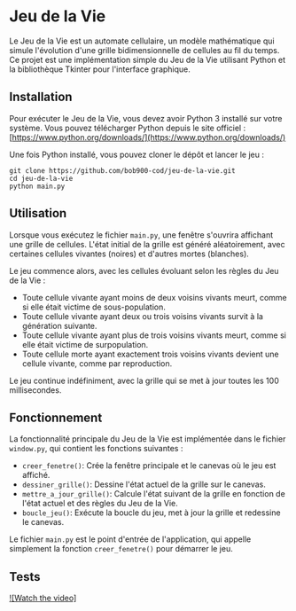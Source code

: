# Jeu de la Vie

Le Jeu de la Vie est un automate cellulaire, un modèle mathématique qui simule l'évolution d'une grille bidimensionnelle de cellules au fil du temps. Ce projet est une implémentation simple du Jeu de la Vie utilisant Python et la bibliothèque Tkinter pour l'interface graphique.

## Installation

Pour exécuter le Jeu de la Vie, vous devez avoir Python 3 installé sur votre système. Vous pouvez télécharger Python depuis le site officiel : [https://www.python.org/downloads/](https://www.python.org/downloads/)

Une fois Python installé, vous pouvez cloner le dépôt et lancer le jeu :

```
git clone https://github.com/bob900-cod/jeu-de-la-vie.git
cd jeu-de-la-vie
python main.py
```
## Utilisation

Lorsque vous exécutez le fichier `main.py`, une fenêtre s'ouvrira affichant une grille de cellules. L'état initial de la grille est généré aléatoirement, avec certaines cellules vivantes (noires) et d'autres mortes (blanches).

Le jeu commence alors, avec les cellules évoluant selon les règles du Jeu de la Vie :

- Toute cellule vivante ayant moins de deux voisins vivants meurt, comme si elle était victime de sous-population.
- Toute cellule vivante ayant deux ou trois voisins vivants survit à la génération suivante.
- Toute cellule vivante ayant plus de trois voisins vivants meurt, comme si elle était victime de surpopulation.
- Toute cellule morte ayant exactement trois voisins vivants devient une cellule vivante, comme par reproduction.

Le jeu continue indéfiniment, avec la grille qui se met à jour toutes les 100 millisecondes.

## Fonctionnement

La fonctionnalité principale du Jeu de la Vie est implémentée dans le fichier `window.py`, qui contient les fonctions suivantes :

- `creer_fenetre()`: Crée la fenêtre principale et le canevas où le jeu est affiché.
- `dessiner_grille()`: Dessine l'état actuel de la grille sur le canevas.
- `mettre_a_jour_grille()`: Calcule l'état suivant de la grille en fonction de l'état actuel et des règles du Jeu de la Vie.
- `boucle_jeu()`: Exécute la boucle du jeu, met à jour la grille et redessine le canevas.

Le fichier `main.py` est le point d'entrée de l'application, qui appelle simplement la fonction `creer_fenetre()` pour démarrer le jeu.

## Tests
[![Watch the video]](vidéo/test.mp4)